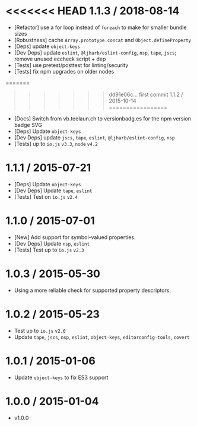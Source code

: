 <<<<<<< HEAD
1.1.3 / 2018-08-14
=================
 * [Refactor] use a for loop instead of `foreach` to make for smaller bundle sizes
 * [Robustness] cache `Array.prototype.concat` and `Object.defineProperty`
 * [Deps] update `object-keys`
 * [Dev Deps] update `eslint`, `@ljharb/eslint-config`, `nsp`, `tape`, `jscs`; remove unused eccheck script + dep
 * [Tests] use pretest/posttest for linting/security
 * [Tests] fix npm upgrades on older nodes

=======
>>>>>>> dd91e06c... first commit
1.1.2 / 2015-10-14
=================
 * [Docs] Switch from vb.teelaun.ch to versionbadg.es for the npm version badge SVG
 * [Deps] Update `object-keys`
 * [Dev Deps] update `jscs`, `tape`, `eslint`, `@ljharb/eslint-config`, `nsp`
 * [Tests] up to `io.js` `v3.3`, `node` `v4.2`

1.1.1 / 2015-07-21
=================
 * [Deps] Update `object-keys`
 * [Dev Deps] Update `tape`, `eslint`
 * [Tests] Test on `io.js` `v2.4`

1.1.0 / 2015-07-01
=================
 * [New] Add support for symbol-valued properties.
 * [Dev Deps] Update `nsp`, `eslint`
 * [Tests] Test up to `io.js` `v2.3`

1.0.3 / 2015-05-30
=================
 * Using a more reliable check for supported property descriptors.

1.0.2 / 2015-05-23
=================
 * Test up to `io.js` `v2.0`
 * Update `tape`, `jscs`, `nsp`, `eslint`, `object-keys`, `editorconfig-tools`, `covert`

1.0.1 / 2015-01-06
=================
 * Update `object-keys` to fix ES3 support

1.0.0 / 2015-01-04
=================
  * v1.0.0
